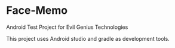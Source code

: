 Face-Memo
=========

Android Test Project for Evil Genius Technologies

This project uses Android studio and gradle as development tools.
